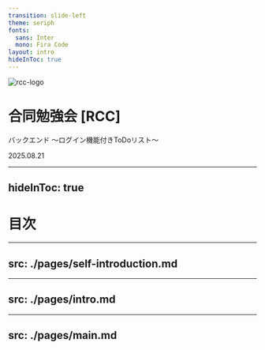 ```yaml
---
transition: slide-left
theme: seriph 
fonts:
  sans: Inter
  mono: Fira Code
layout: intro
hideInToc: true
---
```


![rcc-logo](/rcc.png)

# 合同勉強会 [RCC]
バックエンド 〜ログイン機能付きToDoリスト〜

2025.08.21

---
hideInToc: true
---

# 目次

<Toc />

---
src: ./pages/self-introduction.md
---

---
src: ./pages/intro.md
---

---
src: ./pages/main.md
---
